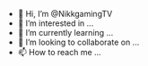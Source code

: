 - 👋 Hi, I’m @NikkgamingTV
- 👀 I’m interested in ...
- 🌱 I’m currently learning ...
- 💞️ I’m looking to collaborate on ...
- 📫 How to reach me ...

<!---
NikkgamingTV/NikkgamingTV is a ✨ special ✨ repository because its `README.md` (this file) appears on your GitHub profile.
You can click the Preview link to take a look at your changes.
--->
